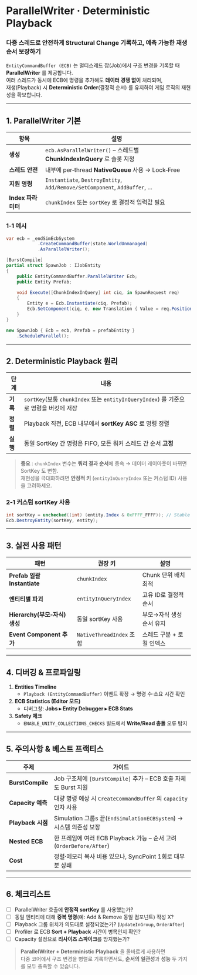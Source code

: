 # ParallelWriter · Deterministic Playback
### 다중 스레드로 안전하게 Structural Change 기록하고, 예측 가능한 재생 순서 보장하기

`EntityCommandBuffer (ECB)` 는 멀티스레드 잡(Job)에서 구조 변경을 기록할 때 **ParallelWriter** 를 제공합니다.  
여러 스레드가 동시에 ECB에 명령을 추가해도 **데이터 경쟁 없이** 처리되며,  
재생(Playback) 시 **Deterministic Order**(결정적 순서) 를 유지하여 게임 로직의 재현성을 확보합니다.

---

## 1. ParallelWriter 기본

| 항목 | 설명 |
|------|------|
| **생성** | `ecb.AsParallelWriter()` – 스레드별 **ChunkIndexInQuery** 로 슬롯 지정 |
| **스레드 안전** | 내부에 per‑thread **NativeQueue** 사용 → Lock‑Free |
| **지원 명령** | `Instantiate`, `DestroyEntity`, `Add/Remove/SetComponent`, `AddBuffer`, ... |
| **Index 파라미터** | `chunkIndex` 또는 `sortKey` 로 결정적 입력값 필요 |

### 1‑1 예시
```csharp
var ecb = _endSimEcbSystem
            .CreateCommandBuffer(state.WorldUnmanaged)
            .AsParallelWriter();

[BurstCompile]
partial struct SpawnJob : IJobEntity
{
    public EntityCommandBuffer.ParallelWriter Ecb;
    public Entity Prefab;

    void Execute([ChunkIndexInQuery] int ciq, in SpawnRequest req)
    {
        Entity e = Ecb.Instantiate(ciq, Prefab);
        Ecb.SetComponent(ciq, e, new Translation { Value = req.Position });
    }
}

new SpawnJob { Ecb = ecb, Prefab = prefabEntity }
    .ScheduleParallel();
```

---

## 2. Deterministic Playback 원리

| 단계 | 내용 |
|------|------|
| **기록** | `sortKey`(보통 `chunkIndex` 또는 `entityInQueryIndex`) 를 기준으로 명령을 버킷에 저장 |
| **정렬** | Playback 직전, ECB 내부에서 **sortKey ASC** 로 명령 정렬 |
| **실행** | 동일 SortKey 간 명령은 FIFO, 모든 워커 스레드 간 순서 **고정** |

> **중요** : `chunkIndex` 변수는 **쿼리 결과 순서**에 종속 → 데이터 레이아웃이 바뀌면 SortKey 도 변함.  
> 재현성을 극대화하려면 **안정적 키** (`entityInQueryIndex` 또는 커스텀 ID) 사용을 고려하세요.

### 2‑1 커스텀 sortKey 사용
```csharp
int sortKey = unchecked((int) (entity.Index & 0xFFFF_FFFF)); // Stable ID
Ecb.DestroyEntity(sortKey, entity);
```

---

## 3. 실전 사용 패턴

| 패턴 | 권장 키 | 설명 |
|------|--------|------|
| **Prefab 일괄 Instantiate** | `chunkIndex` | Chunk 단위 배치 최적 |
| **엔티티별 파괴** | `entityInQueryIndex` | 고유 ID로 결정적 순서 |
| **Hierarchy(부모‑자식) 생성** | 동일 sortKey 사용 | 부모→자식 생성 순서 유지 |
| **Event Component 추가** | `NativeThreadIndex` 조합 | 스레드 구분 + 로컬 인덱스 |

---

## 4. 디버깅 & 프로파일링

1. **Entities Timeline**  
   * `Playback (EntityCommandBuffer)` 이벤트 확장 → 명령 수·소요 시간 확인  
2. **ECB Statistics (Editor 모드)**  
   * 디버그창: **Jobs ▸ Entity Debugger ▸ ECB Stats**  
3. **Safety 체크**  
   * `ENABLE_UNITY_COLLECTIONS_CHECKS` 빌드에서 **Write/Read 충돌** 오류 탐지

---

## 5. 주의사항 & 베스트 프랙티스

| 주제 | 가이드 |
|------|--------|
| **BurstCompile** | Job 구조체에 `[BurstCompile]` 추가 – ECB 호출 자체도 Burst 지원 |
| **Capacity 예측** | 대량 명령 예상 시 `CreateCommandBuffer` 의 `capacity` 인자 사용 |
| **Playback 시점** | Simulation 그룹s 끝(`EndSimulationECBSystem`) → 시스템 의존성 보장 |
| **Nested ECB** | 한 프레임에 여러 ECB Playback 가능 – 순서 고려 (`OrderBefore/After`) |
| **Cost** | 정렬·메모리 복사 비용 있으나, SyncPoint 1회로 대부분 상쇄 |

---

## 6. 체크리스트

- [ ] ParallelWriter 호출에 **안정적 sortKey** 를 사용했는가?  
- [ ] 동일 엔티티에 대해 **중복 명령**(예: Add & Remove 동일 컴포넌트) 작성 X?  
- [ ] Playback 그룹 위치가 의도대로 설정되었는가? (`UpdateInGroup`, `OrderAfter`)  
- [ ] Profiler 로 ECB **Sort + Playback** 시간이 병목인지 확인?  
- [ ] Capacity 설정으로 **리사이즈 스파이크**를 방지했는가?  

> **ParallelWriter + Deterministic Playback** 을 올바르게 사용하면  
> 다중 코어에서 구조 변경을 병렬로 기록하면서도, **순서의 일관성**과 **성능** 두 가지를 모두 충족할 수 있습니다.
